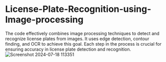 # License-Plate-Recognition-using-Image-processing
The code effectively combines image processing techniques to detect and recognize license plates from images. It uses edge detection, contour finding, and OCR to achieve this goal. Each step in the process is crucial for ensuring accuracy in license plate detection and recognition.
![Screenshot 2024-07-18 113351](https://github.com/user-attachments/assets/a7f9d084-ca06-4672-8844-36c8cc656ab3)
